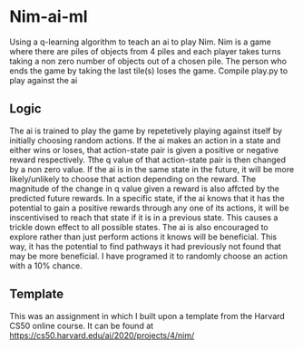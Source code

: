 # Nim-ai-ml
Using a q-learning algorithm to teach an ai to play Nim. Nim is a game where there are piles of objects from 4 piles and each player takes turns taking a non zero number of objects out of a chosen pile. The person who ends the game by taking the last tile(s) loses the game. Compile play.py to play against the ai

## Logic
The ai is trained to play the game by repetetively playing against itself by initially choosing random actions. If the ai makes an action in a state and either wins or loses, that action-state pair is given a positive or negative reward respectively. Tthe q value of that action-state pair is then changed by a non zero value. If the ai is in the same state in the future, it will be more likely/unlikely to choose that action depending on the reward. The magnitude of the change in q value given a reward is also affcted by the predicted future rewards. In a specific state, if the ai knows that it has the potential to gain a positive rewards through any one of its actions, it will be inscentivised to reach that state if it is in a previous state. This causes a trickle down effect to all possible states. The ai is also encouraged to explore rather than just perform actions it knows will be beneficial. This way, it has the potential to find pathways it had previously not found that may be more beneficial. I have programed it to randomly choose an action with a 10% chance.

## Template
This was an assignment in which I built upon a template from the Harvard CS50 online course. It can be found at https://cs50.harvard.edu/ai/2020/projects/4/nim/
